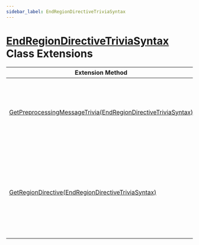 ```yaml
---
sidebar_label: EndRegionDirectiveTriviaSyntax
---
```


# [EndRegionDirectiveTriviaSyntax](https://docs.microsoft.com/en-us/dotnet/api/microsoft.codeanalysis.csharp.syntax.endregiondirectivetriviasyntax) Class Extensions

| Extension Method | Summary |
| ---------------- | ------- |
| [GetPreprocessingMessageTrivia(EndRegionDirectiveTriviaSyntax)](../../../../Roslynator/CSharp/SyntaxExtensions/GetPreprocessingMessageTrivia/index.md#3549782897) | Gets preprocessing message for the specified endregion directive if such message exists\. |
| [GetRegionDirective(EndRegionDirectiveTriviaSyntax)](../../../../Roslynator/CSharp/SyntaxExtensions/GetRegionDirective/index.md) | Returns region directive that is related to the specified endregion directive\. Returns null if no matching region directive is found\. |

